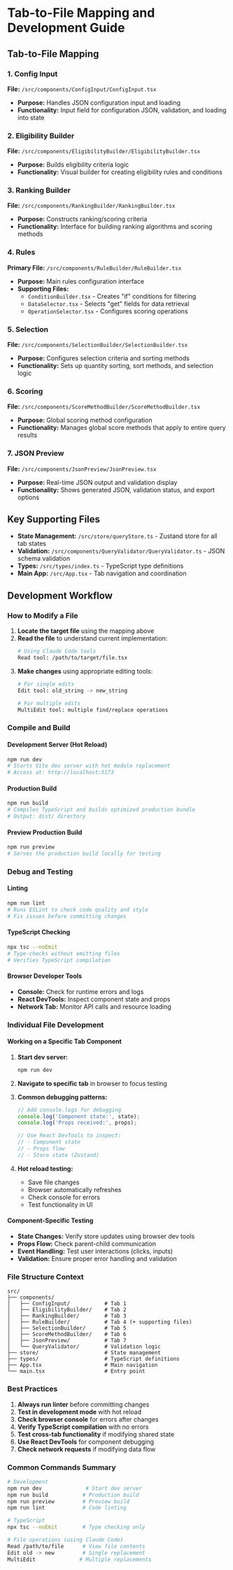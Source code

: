 # Tab-to-File Mapping and Development Guide

## Tab-to-File Mapping

### 1. Config Input
**File:** `/src/components/ConfigInput/ConfigInput.tsx`
- **Purpose:** Handles JSON configuration input and loading
- **Functionality:** Input field for configuration JSON, validation, and loading into state

### 2. Eligibility Builder
**File:** `/src/components/EligibilityBuilder/EligibilityBuilder.tsx`
- **Purpose:** Builds eligibility criteria logic
- **Functionality:** Visual builder for creating eligibility rules and conditions

### 3. Ranking Builder
**File:** `/src/components/RankingBuilder/RankingBuilder.tsx`
- **Purpose:** Constructs ranking/scoring criteria
- **Functionality:** Interface for building ranking algorithms and scoring methods

### 4. Rules
**Primary File:** `/src/components/RuleBuilder/RuleBuilder.tsx`
- **Purpose:** Main rules configuration interface
- **Supporting Files:**
  - `ConditionBuilder.tsx` - Creates "if" conditions for filtering
  - `DataSelector.tsx` - Selects "get" fields for data retrieval
  - `OperationSelector.tsx` - Configures scoring operations

### 5. Selection
**File:** `/src/components/SelectionBuilder/SelectionBuilder.tsx`
- **Purpose:** Configures selection criteria and sorting methods
- **Functionality:** Sets up quantity sorting, sort methods, and selection logic

### 6. Scoring
**File:** `/src/components/ScoreMethodBuilder/ScoreMethodBuilder.tsx`
- **Purpose:** Global scoring method configuration
- **Functionality:** Manages global score methods that apply to entire query results

### 7. JSON Preview
**File:** `/src/components/JsonPreview/JsonPreview.tsx`
- **Purpose:** Real-time JSON output and validation display
- **Functionality:** Shows generated JSON, validation status, and export options

## Key Supporting Files

- **State Management:** `/src/store/queryStore.ts` - Zustand store for all tab states
- **Validation:** `/src/components/QueryValidator/QueryValidator.ts` - JSON schema validation
- **Types:** `/src/types/index.ts` - TypeScript type definitions
- **Main App:** `/src/App.tsx` - Tab navigation and coordination

## Development Workflow

### How to Modify a File

1. **Locate the target file** using the mapping above
2. **Read the file** to understand current implementation:
   ```bash
   # Using Claude Code tools
   Read tool: /path/to/target/file.tsx
   ```
3. **Make changes** using appropriate editing tools:
   ```bash
   # For single edits
   Edit tool: old_string -> new_string
   
   # For multiple edits
   MultiEdit tool: multiple find/replace operations
   ```

### Compile and Build

#### Development Server (Hot Reload)
```bash
npm run dev
# Starts Vite dev server with hot module replacement
# Access at: http://localhost:5173
```

#### Production Build
```bash
npm run build
# Compiles TypeScript and builds optimized production bundle
# Output: dist/ directory
```

#### Preview Production Build
```bash
npm run preview
# Serves the production build locally for testing
```

### Debug and Testing

#### Linting
```bash
npm run lint
# Runs ESLint to check code quality and style
# Fix issues before committing changes
```

#### TypeScript Checking
```bash
npx tsc --noEmit
# Type-checks without emitting files
# Verifies TypeScript compilation
```

#### Browser Developer Tools
- **Console:** Check for runtime errors and logs
- **React DevTools:** Inspect component state and props
- **Network Tab:** Monitor API calls and resource loading

### Individual File Development

#### Working on a Specific Tab Component

1. **Start dev server:**
   ```bash
   npm run dev
   ```

2. **Navigate to specific tab** in browser to focus testing

3. **Common debugging patterns:**
   ```typescript
   // Add console.logs for debugging
   console.log('Component state:', state);
   console.log('Props received:', props);
   
   // Use React DevTools to inspect:
   // - Component state
   // - Props flow
   // - Store state (Zustand)
   ```

4. **Hot reload testing:**
   - Save file changes
   - Browser automatically refreshes
   - Check console for errors
   - Test functionality in UI

#### Component-Specific Testing

- **State Changes:** Verify store updates using browser dev tools
- **Props Flow:** Check parent-child communication
- **Event Handling:** Test user interactions (clicks, inputs)
- **Validation:** Ensure proper error handling and validation

### File Structure Context

```
src/
├── components/
│   ├── ConfigInput/           # Tab 1
│   ├── EligibilityBuilder/    # Tab 2  
│   ├── RankingBuilder/        # Tab 3
│   ├── RuleBuilder/           # Tab 4 (+ supporting files)
│   ├── SelectionBuilder/      # Tab 5
│   ├── ScoreMethodBuilder/    # Tab 6
│   ├── JsonPreview/           # Tab 7
│   └── QueryValidator/        # Validation logic
├── store/                     # State management
├── types/                     # TypeScript definitions
├── App.tsx                    # Main navigation
└── main.tsx                   # Entry point
```

### Best Practices

1. **Always run linter** before committing changes
2. **Test in development mode** with hot reload
3. **Check browser console** for errors after changes
4. **Verify TypeScript compilation** with no errors
5. **Test cross-tab functionality** if modifying shared state
6. **Use React DevTools** for component debugging
7. **Check network requests** if modifying data flow

### Common Commands Summary

```bash
# Development
npm run dev              # Start dev server
npm run build           # Production build
npm run preview         # Preview build
npm run lint            # Code linting

# TypeScript
npx tsc --noEmit        # Type checking only

# File operations (using Claude Code)
Read /path/to/file      # View file contents
Edit old -> new         # Single replacement
MultiEdit              # Multiple replacements
```